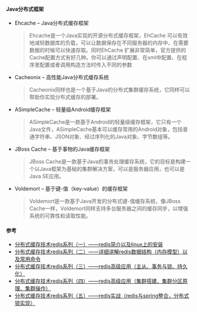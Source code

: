 



#### Java分布式框架
* Ehcache – Java分布式缓存框架
  > Ehcache是一个Java实现的开源分布式缓存框架，EhCache 可以有效地减轻数据库的负载，可以让数据保存在不同服务器的内存中，在需要数据的时候可以快速存取。同时EhCache 扩展非常简单，官方提供的Cache配置方式有好几种。你可以通过声明配置、在xml中配置、在程序里配置或者调用构造方法时传入不同的参数
* Cacheonix – 高性能Java分布式缓存系统
  > Cacheonix同样也是一个基于Java的分布式集群缓存系统，它同样可以帮助你实现分布式缓存的部署。
* ASimpleCache – 轻量级Android缓存框架
  > ASimpleCache是一款基于Android的轻量级缓存框架，它只有一个Java文件，ASimpleCache基本可以缓存常用的Android对象，包括普通字符串、JSON对象、经过序列化的Java对象、字节数组等。
* JBoss Cache – 基于事物的Java缓存框架
  > JBoss Cache是一款基于Java的事务处理缓存系统，它的目标是构建一个以Java框架为基础的集群解决方案，可以是服务器应用，也可以是Java SE应用。
* Voldemort – 基于键-值（key-value）的缓存框架
  > Voldemort是一款基于Java开发的分布式键-值缓存系统，像JBoss Cache一样，Voldemort同样支持多台服务器之间的缓存同步，以增强系统的可靠性和读取性能。

#### 参考

* [分布式缓存技术redis系列（一）——redis简介以及linux上的安装](https://www.cnblogs.com/hjwublog/p/5637150.html)
* [分布式缓存技术redis系列（二）——详细讲解redis数据结构（内存模型）以及常用命令](https://www.cnblogs.com/hjwublog/p/5639990.html)
* [分布式缓存技术redis系列（三）——redis高级应用（主从、事务与锁、持久化）](https://www.cnblogs.com/hjwublog/p/5660578.html)
* [分布式缓存技术redis系列（四）——redis高级应用（集群搭建、集群分区原理、集群操作）](https://www.cnblogs.com/hjwublog/p/5681700.html)
* [分布式缓存技术redis系列（五）——redis实战（redis与spring整合，分布式锁实现）](https://www.cnblogs.com/hjwublog/p/5749929.html)